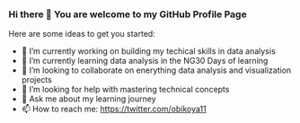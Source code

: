 ### Hi there 👋 You are welcome to my GitHub Profile Page

Here are some ideas to get you started:

- 🔭 I’m currently working on building my techical skills in data analysis
- 🌱 I’m currently learning data analysis in the NG30 Days of learning
- 👯 I’m looking to collaborate on enerything data analysis and visualization projects
- 🤔 I’m looking for help with mastering technical concepts
- 💬 Ask me about my learning journey
- 📫 How to reach me: https://twitter.com/obikoya11
